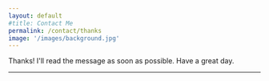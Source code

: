 ```yaml
---
layout: default
#title: Contact Me
permalink: /contact/thanks
image: '/images/background.jpg'
---
```


Thanks! I'll read the message as soon as possible.
Have a great day.

<hr>
